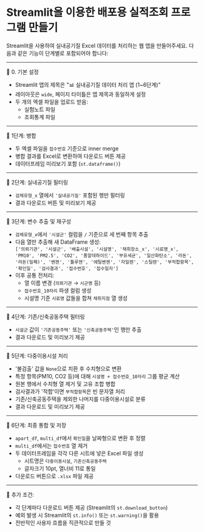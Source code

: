 # Streamlit을 이용한 배포용 실적조회 프로그램 만들기

Streamlit을 사용하여 실내공기질 Excel 데이터를 처리하는 웹 앱을 만들어주세요. 다음과 같은 기능이 단계별로 포함되어야 합니다:

---

📂 0. 기본 설정

- Streamlit 앱의 제목은 "📊 실내공기질 데이터 처리 앱 (1~6단계)"
- 레이아웃은 `wide`, 페이지 타이틀은 앱 제목과 동일하게 설정
- 두 개의 엑셀 파일을 업로드 받음:
  - 실험노트 파일
  - 조회통계 파일

---

🔢 1단계: 병합

- 두 엑셀 파일을 `접수번호` 기준으로 inner merge
- 병합 결과를 Excel로 변환하여 다운로드 버튼 제공
- 데이터프레임 미리보기 포함 (`st.dataframe()`)

---

🔎 2단계: 실내공기질 필터링

- `검체유형_x` 열에서 `'실내공기질'` 포함된 행만 필터링
- 결과 다운로드 버튼 및 미리보기 제공

---

🧮 3단계: 변수 추출 및 재구성

- `검체유형_x`에서 `'시설군'` 컬럼을 `/` 기준으로 세 번째 항목 추출
- 다음 열만 추출해 새 DataFrame 생성:  
  `['의뢰기관', '시설군', '배출시설', '시설명', '채취장소_x', '시료명_x', 'PM10', 'PM2.5', 'CO2', '폼알데하이드', '부유세균', '일산화탄소', '라돈', '라돈(밀폐)', '벤젠', '톨루엔', '에틸벤젠', '자일렌', '스틸렌', '부적합항목', '확인일', '검사결과', '접수번호', '접수일자']`
- 이후 공통 전처리:
  - 열 이름 변경 (`의뢰기관` → `시군명` 등)
  - `접수번호_10자리` 파생 컬럼 생성
  - 시설명 기준 `시료명` 값들을 합쳐 `채취지점` 열 생성

---

🏢 4단계: 기존/신축공동주택 필터링

- `시설군` 값이 `'기존공동주택'` 또는 `'신축공동주택'`인 행만 추출
- 결과 다운로드 및 미리보기 제공

---

🏬 5단계: 다중이용시설 처리

- '불검출' 값을 `None`으로 치환 후 수치형으로 변환
- 특정 항목(PM10, CO2 등)에 대해 `시설명 + 접수번호_10자리` 그룹 평균 계산
- 원본 행에서 수치형 열 제거 및 고유 조합 병합
- 검사결과가 '적합'이면 `부적합항목`은 빈 문자열 처리
- 기존/신축공동주택을 제외한 나머지를 다중이용시설로 분류
- 결과 다운로드 및 미리보기 제공

---

🧷 6단계: 최종 통합 및 저장

- `apart_df`, `multi_df`에서 `확인일`을 날짜형으로 변환 후 정렬
- `multi_df`에서는 `접수번호` 열 제거
- 두 데이터프레임을 각각 다른 시트에 넣은 Excel 파일 생성
  - 시트명은 `다중이용시설`, `기존신축공동주택`
  - 글자크기 10pt, 열너비 11로 통일
- 다운로드 버튼으로 `.xlsx` 파일 제공

---

📌 추가 조건:

- 각 단계마다 다운로드 버튼 제공 (Streamlit의 `st.download_button`)
- 예외 발생 시 Streamlit의 `st.info()` 또는 `st.warning()`을 활용
- 전반적인 사용자 흐름을 직관적으로 만들 것

